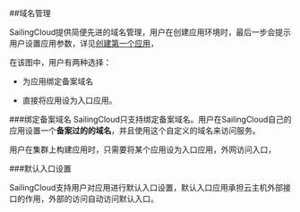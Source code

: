 ##域名管理

SailingCloud提供简便先进的域名管理，用户在创建应用环境时，最后一步会提示用户设置应用参数，详见[创建第一个应用](https://183.129.190.82:9000/docs/content/SailingCloud%E5%85%A5%E9%97%A8%E6%95%99%E7%A8%8B/chuang_jian_di_yi_ge_ying_yong.html)，



在该图中，用户有两种选择：
* 为应用绑定备案域名

* 直接将应用设为入口应用。


###绑定备案域名
SailingCloud只支持绑定备案域名。用户在SailingCloud自己的应用设置一个**备案过的的域名**，并且使用这个自定义的域名来访问服务。



用户在集群上构建应用时，只需要将某个应用设为入口应用，外网访问入口，





###默认入口设置

SailingCloud支持用户对应用进行默认入口设置，默认入口应用承担云主机外部接口的作用，外部的访问自动访问默认入口。
